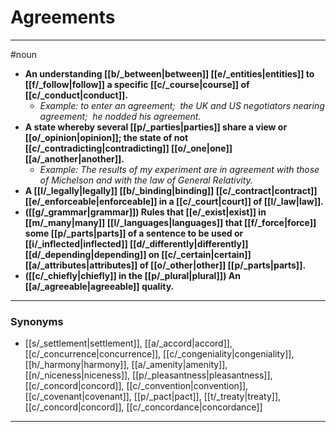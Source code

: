 # Agreements
---
#noun
- **An understanding [[b/_between|between]] [[e/_entities|entities]] to [[f/_follow|follow]] a specific [[c/_course|course]] of [[c/_conduct|conduct]].**
	- _Example: to enter an agreement;  the UK and US negotiators nearing agreement;  he nodded his agreement._
- **A state whereby several [[p/_parties|parties]] share a view or [[o/_opinion|opinion]]; the state of not [[c/_contradicting|contradicting]] [[o/_one|one]] [[a/_another|another]].**
	- _Example: The results of my experiment are in agreement with those of Michelson and with the law of General Relativity._
- **A [[l/_legally|legally]] [[b/_binding|binding]] [[c/_contract|contract]] [[e/_enforceable|enforceable]] in a [[c/_court|court]] of [[l/_law|law]].**
- **([[g/_grammar|grammar]]) Rules that [[e/_exist|exist]] in [[m/_many|many]] [[l/_languages|languages]] that [[f/_force|force]] some [[p/_parts|parts]] of a sentence to be used or [[i/_inflected|inflected]] [[d/_differently|differently]] [[d/_depending|depending]] on [[c/_certain|certain]] [[a/_attributes|attributes]] of [[o/_other|other]] [[p/_parts|parts]].**
- **([[c/_chiefly|chiefly]] in the [[p/_plural|plural]]) An [[a/_agreeable|agreeable]] quality.**
---
### Synonyms
- [[s/_settlement|settlement]], [[a/_accord|accord]], [[c/_concurrence|concurrence]], [[c/_congeniality|congeniality]], [[h/_harmony|harmony]], [[a/_amenity|amenity]], [[n/_niceness|niceness]], [[p/_pleasantness|pleasantness]], [[c/_concord|concord]], [[c/_convention|convention]], [[c/_covenant|covenant]], [[p/_pact|pact]], [[t/_treaty|treaty]], [[c/_concord|concord]], [[c/_concordance|concordance]]
---
